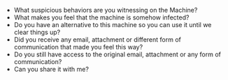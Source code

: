 
* What suspicious behaviors are you witnessing on the Machine?
* What makes you feel that the machine is somehow infected? 
* Do you have an alternative to this machine so you can use it until we clear things up?
* Did you receive any email, attachment or different form of communication that made you feel this way?
* Do you still have access to the original email, attachment or any form of communication?
* Can you share it with me?
